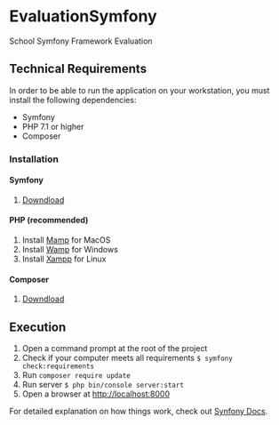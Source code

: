 # EvaluationSymfony

School Symfony Framework Evaluation

## Technical Requirements
In order to be able to run the application on your workstation, you must install the following dependencies:
  * Symfony
  * PHP 7.1 or higher
  * Composer
  
### Installation
#### Symfony
  1. [Downdload](https://symfony.com/download)
  
#### PHP (recommended)
  1. Install [Mamp](https://www.mamp.info/en/downloads/) for MacOS 
  2. Install [Wamp](https://www.wampserver.com/) for Windows
  3. Install [Xampp](https://www.apachefriends.org/fr/index.html) for Linux
 
#### Composer
  1. [Downdload](https://getcomposer.org/)
  
  
## Execution
 
  1. Open a command prompt at the root of the project
  2. Check if your computer meets all requirements `$ symfony check:requirements`
  3. Run `composer require update`
  2. Run server `$ php bin/console server:start`
  3. Open a browser at [http://localhost:8000](http://localhost:8000)


For detailed explanation on how things work, check out [Synfony Docs](https://symfony.com/doc/4.4//index.html).
